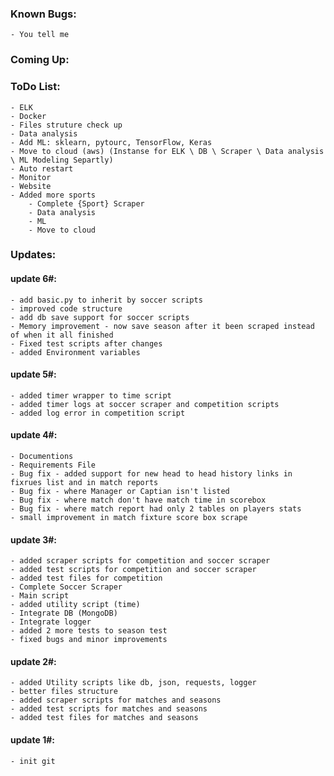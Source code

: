 ### Known Bugs:
    - You tell me
    
### Coming  Up:

### ToDo List:  
	- ELK
	- Docker
    - Files struture check up
	- Data analysis
	- Add ML: sklearn, pytourc, TensorFlow, Keras
	- Move to cloud (aws) (Instanse for ELK \ DB \ Scraper \ Data analysis \ ML Modeling Separtly)
	- Auto restart
	- Monitor
	- Website
	- Added more sports
	    - Complete {Sport} Scraper
	    - Data analysis
	    - ML
	    - Move to cloud


### Updates:
#### update 6#: 
    - add basic.py to inherit by soccer scripts
    - improved code structure
    - add db save support for soccer scripts
    - Memory improvement - now save season after it been scraped instead of when it all finished
    - Fixed test scripts after changes
    - added Environment variables
    
#### update 5#: 
    - added timer wrapper to time script
    - added timer logs at soccer scraper and competition scripts
    - added log error in competition script

#### update 4#: 
    - Documentions
	- Requirements File
	- Bug fix - added support for new head to head history links in fixrues list and in match reports
    - Bug fix - where Manager or Captian isn't listed
    - Bug fix - where match don't have match time in scorebox
    - Bug fix - where match report had only 2 tables on players stats
    - small improvement in match fixture score box scrape 

#### update 3#:  
    - added scraper scripts for competition and soccer scraper
    - added test scripts for competition and soccer scraper
    - added test files for competition
    - Complete Soccer Scraper
    - Main script
    - added utility script (time)
    - Integrate DB (MongoDB)
    - Integrate logger
    - added 2 more tests to season test
	- fixed bugs and minor improvements
	
    
#### update 2#:  
	- added Utility scripts like db, json, requests, logger
	- better files structure
	- added scraper scripts for matches and seasons
	- added test scripts for matches and seasons
	- added test files for matches and seasons

#### update 1#:  
	- init git  
	